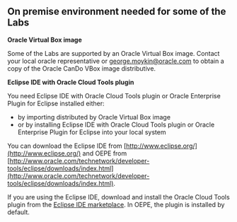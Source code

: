 ## On premise environment needed for some of the Labs ##

**Oracle Virtual Box image**

Some of the Labs are supported by an Oracle Virtual Box image. 
Contact your local oracle representative or george.moykin@oracle.com to obtain a copy of the Oracle CanDo VBox image distributive.

**Eclipse IDE with Oracle Cloud Tools plugin**

You need Eclipse IDE with Oracle Cloud Tools plugin or Oracle Enterprise Plugin for Eclipse installed either:
+ by importing distributed by Oracle Virtual Box image
+ or by installing Eclipse IDE with Oracle Cloud Tools plugin or Oracle Enterprise Plugin for Eclipse into your local system

You can download the Eclipse IDE from [http://www.eclipse.org/](http://www.eclipse.org/) and OEPE from [http://www.oracle.com/technetwork/developer-tools/eclipse/downloads/index.html](http://www.oracle.com/technetwork/developer-tools/eclipse/downloads/index.html).

If you are using the Eclipse IDE, download and install the Oracle Cloud Tools plugin from the [Eclipse IDE marketplace](https://marketplace.eclipse.org/content/oracle-cloud-tools). In OEPE, the plugin is installed by default.
